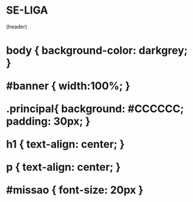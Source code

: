 # SE-LIGA
(header) <h1>
body {
background-color: darkgrey;
}

#banner {
    width:100%;
}

.principal{
    background: #CCCCCC;
    padding: 30px;
}

h1 {
    text-align: center;
}

p {
    text-align: center;
}

#missao {
    font-size: 20px
}
